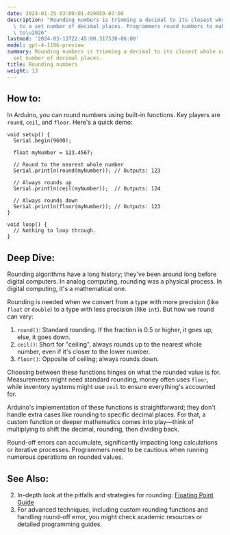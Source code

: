 ```yaml
---
date: 2024-01-25 03:00:01.439059-07:00
description: "Rounding numbers is trimming a decimal to its closest whole value or\
  \ to a set number of decimal places. Programmers round numbers to make them easier\
  \ to\u2026"
lastmod: '2024-03-13T22:45:00.317538-06:00'
model: gpt-4-1106-preview
summary: Rounding numbers is trimming a decimal to its closest whole value or to a
  set number of decimal places.
title: Rounding numbers
weight: 13
---
```


## How to:
In Arduino, you can round numbers using built-in functions. Key players are `round`, `ceil`, and `floor`. Here's a quick demo:

```arduino
void setup() {
  Serial.begin(9600);
  
  float myNumber = 123.4567;

  // Round to the nearest whole number
  Serial.println(round(myNumber)); // Outputs: 123

  // Always rounds up
  Serial.println(ceil(myNumber));  // Outputs: 124

  // Always rounds down
  Serial.println(floor(myNumber)); // Outputs: 123
}

void loop() {
  // Nothing to loop through.
}
```

## Deep Dive:
Rounding algorithms have a long history; they've been around long before digital computers. In analog computing, rounding was a physical process. In digital computing, it's a mathematical one.

Rounding is needed when we convert from a type with more precision (like `float` or `double`) to a type with less precision (like `int`). But how we round can vary:

1. `round()`: Standard rounding. If the fraction is 0.5 or higher, it goes up; else, it goes down.
2. `ceil()`: Short for "ceiling", always rounds up to the nearest whole number, even if it's closer to the lower number.
3. `floor()`: Opposite of ceiling; always rounds down.

Choosing between these functions hinges on what the rounded value is for. Measurements might need standard rounding, money often uses `floor`, while inventory systems might use `ceil` to ensure everything's accounted for.

Arduino's implementation of these functions is straightforward; they don't handle extra cases like rounding to specific decimal places. For that, a custom function or deeper mathematics comes into play—think of multiplying to shift the decimal, rounding, then dividing back.

Round-off errors can accumulate, significantly impacting long calculations or iterative processes. Programmers need to be cautious when running numerous operations on rounded values.

## See Also:
2. In-depth look at the pitfalls and strategies for rounding: [Floating Point Guide](https://floating-point-gui.de/)
3. For advanced techniques, including custom rounding functions and handling round-off error, you might check academic resources or detailed programming guides.
